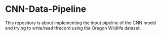# CNN-Data-Pipeline
This repository is about implementing the input pipeline of the CNN model and trying to write/read tfrecord using the Oregon Wildlife dataset.
